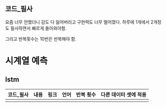 ## 코드_필사

요즘 너무 안했더니 감도 다 잃어버리고 구현력도 너무 떨어졌다. 하루에 1개에서 2개정도 필사하면서 빠르게 돌아와야함.

그리고 반복횟수는 10번은 반복해야 함.

# 시계열 예측

## lstm
|코드_필사| 내용 | 링크 | 언어 | 반복 횟수 |다른 데이터 셋에 적용|
|------|------|------|------|------|------|
||| ||||

